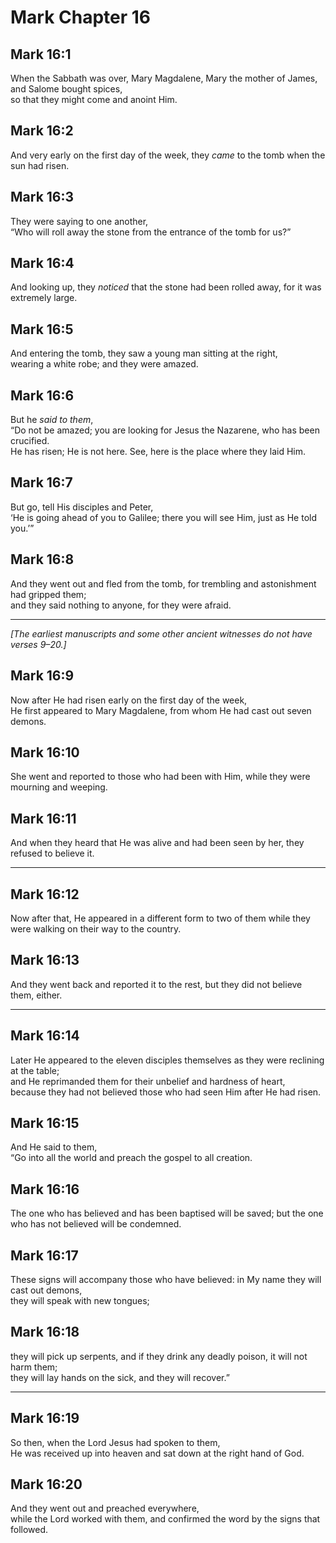 # Mark Chapter 16

## Mark 16:1

When the Sabbath was over, Mary Magdalene, Mary the mother of James, and Salome bought spices,  
so that they might come and anoint Him.

## Mark 16:2

And very early on the first day of the week, they _came_ to the tomb when the sun had risen.

## Mark 16:3

They were saying to one another,  
“Who will roll away the stone from the entrance of the tomb for us?”

## Mark 16:4

And looking up, they _noticed_ that the stone had been rolled away, for it was extremely large.

## Mark 16:5

And entering the tomb, they saw a young man sitting at the right,  
wearing a white robe; and they were amazed.

## Mark 16:6

But he _said to them_,  
“Do not be amazed; you are looking for Jesus the Nazarene, who has been crucified.  
He has risen; He is not here. See, here is the place where they laid Him.

## Mark 16:7

But go, tell His disciples and Peter,  
‘He is going ahead of you to Galilee; there you will see Him, just as He told you.’”

## Mark 16:8

And they went out and fled from the tomb, for trembling and astonishment had gripped them;  
and they said nothing to anyone, for they were afraid.

---

_[The earliest manuscripts and some other ancient witnesses do not have verses 9–20.]_

## Mark 16:9

Now after He had risen early on the first day of the week,  
He first appeared to Mary Magdalene, from whom He had cast out seven demons.

## Mark 16:10

She went and reported to those who had been with Him, while they were mourning and weeping.

## Mark 16:11

And when they heard that He was alive and had been seen by her, they refused to believe it.

---

## Mark 16:12

Now after that, He appeared in a different form to two of them while they were walking on their way to the country.

## Mark 16:13

And they went back and reported it to the rest, but they did not believe them, either.

---

## Mark 16:14

Later He appeared to the eleven disciples themselves as they were reclining at the table;  
and He reprimanded them for their unbelief and hardness of heart,  
because they had not believed those who had seen Him after He had risen.

## Mark 16:15

And He said to them,  
“Go into all the world and preach the gospel to all creation.

## Mark 16:16

The one who has believed and has been baptised will be saved; but the one who has not believed will be condemned.

## Mark 16:17

These signs will accompany those who have believed: in My name they will cast out demons,  
they will speak with new tongues;

## Mark 16:18

they will pick up serpents, and if they drink any deadly poison, it will not harm them;  
they will lay hands on the sick, and they will recover.”

---

## Mark 16:19

So then, when the Lord Jesus had spoken to them,  
He was received up into heaven and sat down at the right hand of God.

## Mark 16:20

And they went out and preached everywhere,  
while the Lord worked with them, and confirmed the word by the signs that followed.
